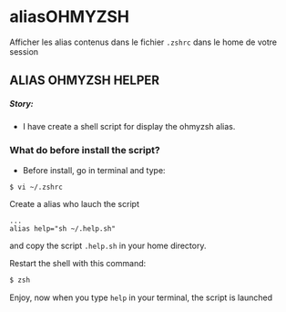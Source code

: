 # aliasOHMYZSH
Afficher les alias contenus dans le fichier `.zshrc` dans le home de votre session

## ALIAS OHMYZSH HELPER

##### Story:
- I have create a shell script for display the ohmyzsh alias. 



### What do before install the script?

+ Before install, go in terminal and type:
```sh
$ vi ~/.zshrc
```

Create a alias who lauch the script

```vim
...
alias help="sh ~/.help.sh"
```

and copy the script `.help.sh` in your home directory.

Restart the shell with this command:
```sh
$ zsh
```

Enjoy, now when you type `help` in your terminal, the script is launched
